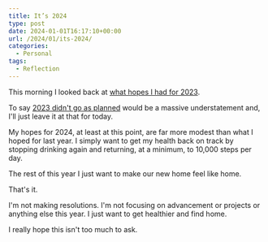 ```yaml
---
title: It’s 2024
type: post
date: 2024-01-01T16:17:10+00:00
url: /2024/01/its-2024/
categories:
  - Personal
tags:
  - Reflection
---
```


This morning I looked back at [what hopes I had for 2023][1].

To say [2023 didn't go as planned][2] would be a massive understatement and, I'll just leave it at that for today.

My hopes for 2024, at least at this point, are far more modest than what I hoped for last year. I simply want to get my health back on track by stopping drinking again and returning, at a minimum, to 10,000 steps per day.

The rest of this year I just want to make our new home feel like home.

That's it.

I'm not making resolutions. I'm not focusing on advancement or projects or anything else this year. I just want to get healthier and find home.

I really hope this isn't too much to ask.

 [1]: /2023/01/hello-2023/
 [2]: 2023/12/good-riddance-2023/